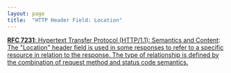 ```yaml
---
layout: page
title:  "HTTP Header Field: Location"
---
```


[**RFC 7231**: Hypertext Transfer Protocol (HTTP/1.1): Semantics and Content](/specs/IETF/RFC/7231 "The Hypertext Transfer Protocol (HTTP) is an application-level protocol for distributed, collaborative, hypertext information systems. This document defines the semantics of HTTP/1.1 messages as expressed by request methods, request header fields, response status codes, and response header fields, along with the payload of messages (metadata and body content) and mechanisms for content negotiation."): [The "Location" header field is used in some responses to refer to a specific resource in relation to the response. The type of relationship is defined by the combination of request method and status code semantics.]()

